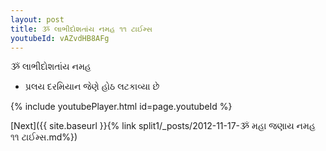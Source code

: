 ```yaml
---
layout: post
title: ૐ લાભીદોશતાંય નમહ ૧૧ ટાઈમ્સ
youtubeId: vAZvdHB8AFg
---
```

 
 
 ૐ લાભીદોશતાંય નમહ  
 
 -  પ્રલય દરમિયાન જેણે હોઠ લટકાવ્યા છે 
 
  
 
  
 
 
 
 
 
 


{% include youtubePlayer.html id=page.youtubeId %}
 
[Next]({{ site.baseurl }}{% link  split1/_posts/2012-11-17-ૐ મહા જણાય નમહ ૧૧ ટાઈમ્સ.md%})
 
